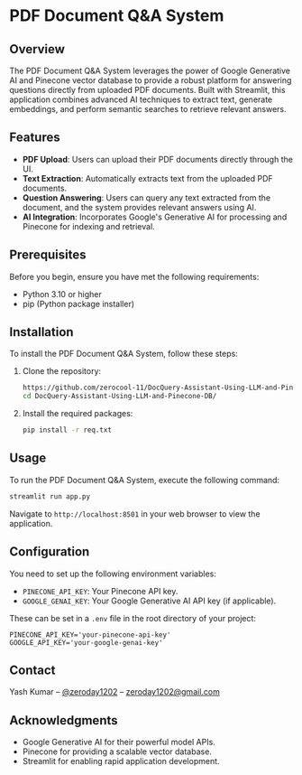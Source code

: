 
# PDF Document Q&A System

## Overview
The PDF Document Q&A System leverages the power of Google Generative AI and Pinecone vector database to provide a robust platform for answering questions directly from uploaded PDF documents. Built with Streamlit, this application combines advanced AI techniques to extract text, generate embeddings, and perform semantic searches to retrieve relevant answers.

## Features
- **PDF Upload**: Users can upload their PDF documents directly through the UI.
- **Text Extraction**: Automatically extracts text from the uploaded PDF documents.
- **Question Answering**: Users can query any text extracted from the document, and the system provides relevant answers using AI.
- **AI Integration**: Incorporates Google's Generative AI for processing and Pinecone for indexing and retrieval.

## Prerequisites
Before you begin, ensure you have met the following requirements:
- Python 3.10 or higher
- pip (Python package installer)

## Installation
To install the PDF Document Q&A System, follow these steps:

1. Clone the repository:
   ```bash
   https://github.com/zerocool-11/DocQuery-Assistant-Using-LLM-and-Pinecone-DB.git
   cd DocQuery-Assistant-Using-LLM-and-Pinecone-DB/
   ```

2. Install the required packages:
   ```bash
   pip install -r req.txt
   ```

## Usage
To run the PDF Document Q&A System, execute the following command:

```bash
streamlit run app.py
```

Navigate to `http://localhost:8501` in your web browser to view the application.

## Configuration
You need to set up the following environment variables:

- `PINECONE_API_KEY`: Your Pinecone API key.
- `GOOGLE_GENAI_KEY`: Your Google Generative AI API key (if applicable).

These can be set in a `.env` file in the root directory of your project:

```plaintext
PINECONE_API_KEY='your-pinecone-api-key'
GOOGLE_API_KEY='your-google-genai-key'
```


## Contact
Yash Kumar – [@zeroday1202](https://x.com/zeroday1202) – zeroday1202@gmail.com


## Acknowledgments
- Google Generative AI for their powerful model APIs.
- Pinecone for providing a scalable vector database.
- Streamlit for enabling rapid application development.
```
